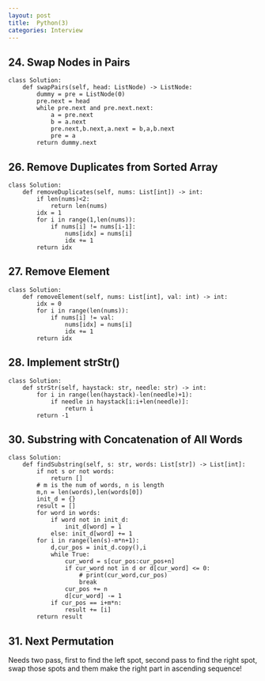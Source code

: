 ```yaml
---
layout: post
title:  Python(3)
categories: Interview
---
```

## 24. Swap Nodes in Pairs
```
class Solution:
    def swapPairs(self, head: ListNode) -> ListNode:
        dummy = pre = ListNode(0)
        pre.next = head
        while pre.next and pre.next.next:
            a = pre.next
            b = a.next
            pre.next,b.next,a.next = b,a,b.next
            pre = a
        return dummy.next
```

## 26. Remove Duplicates from Sorted Array
```
class Solution:
    def removeDuplicates(self, nums: List[int]) -> int:
        if len(nums)<2:
            return len(nums)
        idx = 1
        for i in range(1,len(nums)):
            if nums[i] != nums[i-1]:
                nums[idx] = nums[i]
                idx += 1
        return idx
```

## 27. Remove Element   
```
class Solution:
    def removeElement(self, nums: List[int], val: int) -> int:
        idx = 0
        for i in range(len(nums)):
            if nums[i] != val:
                nums[idx] = nums[i]
                idx += 1
        return idx
```

## 28. Implement strStr()
```
class Solution:
    def strStr(self, haystack: str, needle: str) -> int:
        for i in range(len(haystack)-len(needle)+1):
            if needle in haystack[i:i+len(needle)]:
                return i
        return -1
```

## 30. Substring with Concatenation of All Words
```
class Solution:
    def findSubstring(self, s: str, words: List[str]) -> List[int]:
        if not s or not words:
            return []
        # m is the num of words, n is length
        m,n = len(words),len(words[0])
        init_d = {}
        result = []
        for word in words:
            if word not in init_d:
                init_d[word] = 1
            else: init_d[word] += 1
        for i in range(len(s)-m*n+1):
            d,cur_pos = init_d.copy(),i
            while True:
                cur_word = s[cur_pos:cur_pos+n]
                if cur_word not in d or d[cur_word] <= 0:
                    # print(cur_word,cur_pos)
                    break
                cur_pos += n
                d[cur_word] -= 1
            if cur_pos == i+m*n:
                result += [i]
        return result
```

## 31. Next Permutation
Needs two pass, first to find the left spot, second pass to find the right spot, swap those spots and them make the right part in ascending sequence!